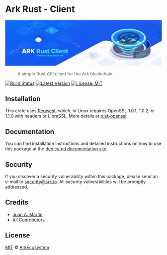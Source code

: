 # Ark Rust - Client

<p align="center">
    <img src="https://github.com/ArkEcosystem/rust-client/blob/master/banner.png" />
</p>

> A simple Rust API client for the Ark blockchain.

[![Build Status](https://img.shields.io/travis/ArkEcosystem/rust-client/master.svg?style=flat-square)](https://travis-ci.org/ArkEcosystem/rust-client)
[![Latest Version](https://img.shields.io/github/release/ArkEcosystem/rust-client.svg?style=flat-square)](https://github.com/ArkEcosystem/rust-client/releases)
[![License: MIT](https://img.shields.io/badge/License-MIT-yellow.svg)](https://opensource.org/licenses/MIT)

## Installation

This crate uses [Reqwest](https://crates.io/crates/reqwest), which, in Linux requires OpenSSL 1.0.1, 1.0.2, or 1.1.0 with headers or LibreSSL. More details at [rust-openssl](https://github.com/sfackler/rust-openssl).

## Documentation

You can find installation instructions and detailed instructions on how to use this package at the [dedicated documentation site](https://docs.ark.io/v1.0/docs/clients-rust).

## Security

If you discover a security vulnerability within this package, please send an e-mail to security@ark.io. All security vulnerabilities will be promptly addressed.

## Credits

- [Juan A. Martín](https://github.com/j-a-m-l)
- [All Contributors](../../../../contributors)

## License

[MIT](LICENSE) © [ArkEcosystem](https://ark.io)
